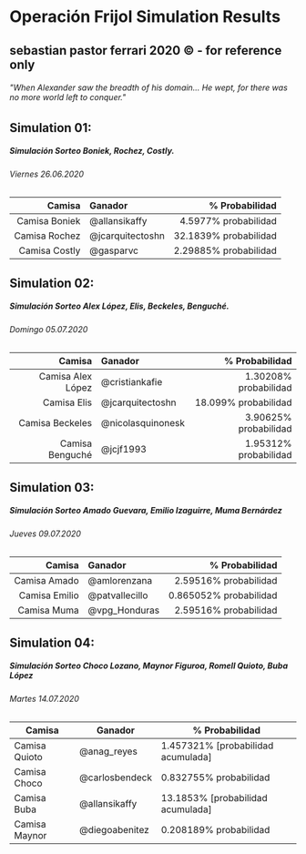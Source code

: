 # Operación Frijol Simulation Results
## sebastian pastor ferrari 2020 © - for reference only
###### "When Alexander saw the breadth of his domain... He wept, for there was no more world left to conquer."

## Simulation 01:
##### Simulación Sorteo Boniek, Rochez, Costly.
###### Viernes 26.06.2020

| Camisa | Ganador | % Probabilidad |
| ------:|:------- | --------------:|
Camisa Boniek | @allansikaffy | 4.5977% probabilidad
Camisa Rochez | @jcarquitectoshn | 32.1839% probabilidad
Camisa Costly | @gasparvc | 2.29885% probabilidad

## Simulation 02:
##### Simulación Sorteo Alex López, Elis, Beckeles, Benguché.
###### Domingo 05.07.2020

| Camisa | Ganador | % Probabilidad |
| ------:|:------- | --------------:|
Camisa Alex López | @cristiankafie | 1.30208% probabilidad
Camisa Elis | @jcarquitectoshn | 18.099% probabilidad
Camisa Beckeles | @nicolasquinonesk | 3.90625% probabilidad
Camisa Benguché | @jcjf1993 | 1.95312% probabilidad

## Simulation 03:
##### Simulación Sorteo Amado Guevara, Emilio Izaguirre, Muma Bernárdez
###### Jueves 09.07.2020

|        Camisa | Ganador | % Probabilidad |
| -------------:|:------- | --------------:|
|  Camisa Amado | @amlorenzana      | 2.59516% probabilidad
| Camisa Emilio | @patvallecillo       | 0.865052% probabilidad
| Camisa Muma | @vpg_Honduras         | 2.59516% probabilidad

## Simulation 04:
##### Simulación Sorteo Choco Lozano, Maynor Figuroa, Romell Quioto, Buba López
###### Martes 14.07.2020

| Camisa        | Ganador | % Probabilidad |
| ------------- | ------- | -------------- |
| Camisa  Quioto |@anag_reyes       | 1.457321% [probabilidad acumulada]|
| Camisa Choco |@carlosbendeck      | 0.832755% probabilidad|
| Camisa Buba |@allansikaffy       | 13.1853% [probabilidad acumulada]|
| Camisa Maynor  |@diegoabenitez       | 0.208189% probabilidad|
